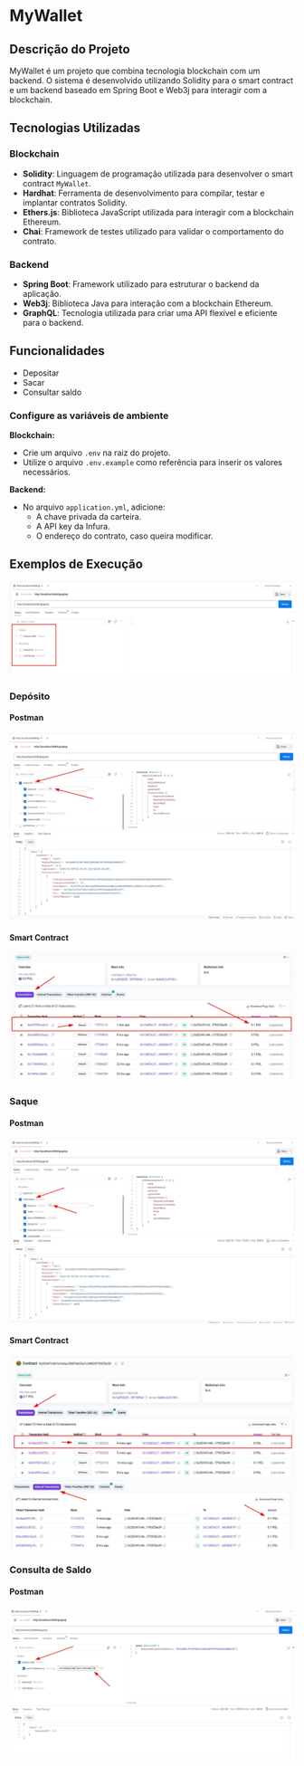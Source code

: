 # MyWallet

## Descrição do Projeto

MyWallet é um projeto que combina tecnologia blockchain com um backend. O sistema é desenvolvido utilizando Solidity para o smart contract e um backend baseado em Spring Boot e Web3j para interagir com a blockchain.

## Tecnologias Utilizadas

### Blockchain
- **Solidity**: Linguagem de programação utilizada para desenvolver o smart contract `MyWallet`.
- **Hardhat**: Ferramenta de desenvolvimento para compilar, testar e implantar contratos Solidity.
- **Ethers.js**: Biblioteca JavaScript utilizada para interagir com a blockchain Ethereum.
- **Chai**: Framework de testes utilizado para validar o comportamento do contrato.

### Backend
- **Spring Boot**: Framework utilizado para estruturar o backend da aplicação.
- **Web3j**: Biblioteca Java para interação com a blockchain Ethereum.
- **GraphQL**: Tecnologia utilizada para criar uma API flexível e eficiente para o backend.

## Funcionalidades
- Depositar
- Sacar
- Consultar saldo

### Configure as variáveis de ambiente

**Blockchain:**
   - Crie um arquivo `.env` na raiz do projeto.
   - Utilize o arquivo `.env.example` como referência para inserir os valores necessários.
   
**Backend:**
- No arquivo `application.yml`, adicione:
  - A chave privada da carteira.
  - A API key da Infura.
  - O endereço do contrato, caso queira modificar.

 ## Exemplos de Execução

 ![Postman](img/postman/001.jpeg)

### Depósito
#### Postman
![Depósito - Postman](img/postman/002.jpeg)

#### Smart Contract
![Depósito - Smart Contract](img/contract/002-web3.jpeg)

### Saque
#### Postman
![Saque - Postman](img/postman/003-1.jpeg)

#### Smart Contract
![Saque - Smart Contract](img/contract/003-2-web3.jpeg)
![Saque - Smart Contract](img/contract/003-3-web3.jpeg)

### Consulta de Saldo
#### Postman
![Consulta de Saldo - Postman](img/postman/004.jpeg)
